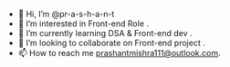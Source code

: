- 👋 Hi, I’m @pr-a-s-h-a-n-t
- 👀 I’m interested in Front-end Role .
- 🌱 I’m currently learning DSA & Front-end dev .
- 💞️ I’m looking to collaborate on Front-end project .
- 📫 How to reach me  prashantmishra111@outlook.com.

<!---
pr-a-s-h-a-n-t/pr-a-s-h-a-n-t is a ✨ special ✨ repository because its `README.md` (this file) appears on your GitHub profile.
You can click the Preview link to take a look at your changes.
--->
